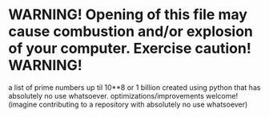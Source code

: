 # WARNING! Opening of this file may cause combustion and/or explosion of your computer. Exercise caution! WARNING!
a list of prime numbers up til 10\*\*8 or 1 billion created using python that has absolutely no use whatsoever.
optimizations/improvements welcome! (imagine contributing to a repository with absolutely no use whatsoever)
